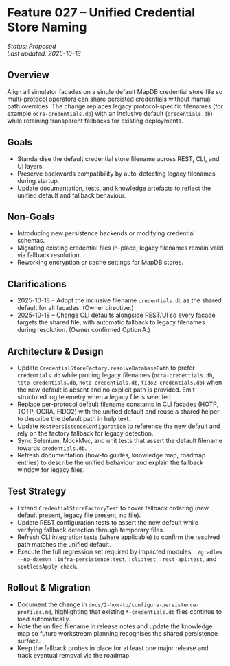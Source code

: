 # Feature 027 – Unified Credential Store Naming

_Status: Proposed_  
_Last updated: 2025-10-18_

## Overview
Align all simulator facades on a single default MapDB credential store file so multi-protocol operators can share persisted credentials without manual path overrides. The change replaces legacy protocol-specific filenames (for example `ocra-credentials.db`) with an inclusive default (`credentials.db`) while retaining transparent fallbacks for existing deployments.

## Goals
- Standardise the default credential store filename across REST, CLI, and UI layers.
- Preserve backwards compatibility by auto-detecting legacy filenames during startup.
- Update documentation, tests, and knowledge artefacts to reflect the unified default and fallback behaviour.

## Non-Goals
- Introducing new persistence backends or modifying credential schemas.
- Migrating existing credential files in-place; legacy filenames remain valid via fallback resolution.
- Reworking encryption or cache settings for MapDB stores.

## Clarifications
- 2025-10-18 – Adopt the inclusive filename `credentials.db` as the shared default for all facades. (Owner directive.)
- 2025-10-18 – Change CLI defaults alongside REST/UI so every facade targets the shared file, with automatic fallback to legacy filenames during resolution. (Owner confirmed Option A.)

## Architecture & Design
- Update `CredentialStoreFactory.resolveDatabasePath` to prefer `credentials.db` while probing legacy filenames (`ocra-credentials.db`, `totp-credentials.db`, `hotp-credentials.db`, `fido2-credentials.db`) when the new default is absent and no explicit path is provided. Emit structured log telemetry when a legacy file is selected.
- Replace per-protocol default filename constants in CLI facades (HOTP, TOTP, OCRA, FIDO2) with the unified default and reuse a shared helper to describe the default path in help text.
- Update `RestPersistenceConfiguration` to reference the new default and rely on the factory fallback for legacy detection.
- Sync Selenium, MockMvc, and unit tests that assert the default filename towards `credentials.db`.
- Refresh documentation (how-to guides, knowledge map, roadmap entries) to describe the unified behaviour and explain the fallback window for legacy files.

## Test Strategy
- Extend `CredentialStoreFactoryTest` to cover fallback ordering (new default present, legacy file present, no file).
- Update REST configuration tests to assert the new default while verifying fallback detection through temporary files.
- Refresh CLI integration tests (where applicable) to confirm the resolved path matches the unified default.
- Execute the full regression set required by impacted modules: `./gradlew --no-daemon :infra-persistence:test`, `:cli:test`, `:rest-api:test`, and `spotlessApply check`.

## Rollout & Migration
- Document the change in `docs/2-how-to/configure-persistence-profiles.md`, highlighting that existing `*-credentials.db` files continue to load automatically.
- Note the unified filename in release notes and update the knowledge map so future workstream planning recognises the shared persistence surface.
- Keep the fallback probes in place for at least one major release and track eventual removal via the roadmap.
